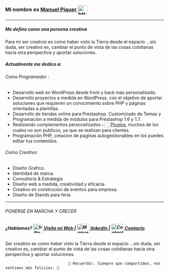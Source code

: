 ### Mi nombre es <a href="https://" target="blank">  Manuel Piquer  <img align="center" src="https://manuelpiquer.es/wp-content/uploads/2021/11/ManuelPiquer_Animated.png" alt="https://manuelpiquer.es" height="30" width="30" /></a>
___
##### Me defino como una persona creativa

Para mi ser creatvio es como haber visto la Tierra desde el espacio ...sin duda, ser creativo es, cambiar el punto de vista de las cosas cotidianas hacia otra perspectiva y aportar soluciones.

#####  Actualmente me dedico a:

######  Como Programador :
- Desarrollo web en WordPress desde front y back más personalizado.
- Desarrollo proyectos a medida en WordPress. con el objetivo de aportar soluciones que requieren un conocimiento sobre PHP y páginas orientadas a plantillas. 
- Desarrollo de tiendas online para Prestashop. Customizado de Temas y Programación a medida de módulos para Prestashop 1.6 y 1.7.
- Realizando complementos personalizados 👉🏻 [Plugins](https://github.com/ManuelPq?tab=repositories), muchos de los cuales no son publicos, ya que se realizan para clientes.
- Programación PHP, creacion de paginas autogestionables en los puedes editar tus contenidos.

###### Como Creativo:
- Diseño Grafico.
- Identidad de marca.
- Consultoría & Estrategia
- Diseño web a medida, creatividad y eficacia.
- Creativo en construcion de eventos para empresa.
- Diseño de Stands para feria 
___

###### PONERSE EN MARCHA Y CRECER
#####  ¿Hablamos?   <a href="https://" target="blank"><img align="center" src="https://manuelpiquer.es/wp-content/uploads/2021/11/ManuelPiquer_Animated.png" alt="https://manuelpiquer.es" height="30" width="30" /> Visita mi Web </a> | <a href="https://linkedin.com/in/ManuelPiquer" target="blank"><img align="center" src="https://cdn.jsdelivr.net/npm/simple-icons@3.0.1/icons/linkedin.svg" alt="Manuel Piquer" height="30" width="40" /> linkedin </a> | <a href="https://manuelpiquer.es/contacto" target="blank"><img align="center" src="https://cdn.jsdelivr.net/npm/simple-icons@3.0.1/icons/gmail.svg" alt="Contacto Manuel Piquer" height="30" width="40" /> Contacto </a>

Ser creativo es como haber visto la Tierra desde el espacio ...sin duda, ser creativo es, cambiar el punto de vista de las cosas cotidianas hacia otra perspectiva y aportar soluciones.



                                💖 Recuerda!. Siempre que compartimos, nos sentimos más felicies. 💖

